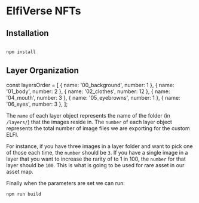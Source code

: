 # ElfiVerse NFTs  

## Installation

```sh

npm install
```

## Layer Organization

const layersOrder = [
    { name: '00_background', number: 1 },
    { name: '01_body', number: 2 },
    { name: '02_clothes', number: 12 },
    { name: '04_mouth', number: 3 },
    { name: '05_eyebrowns', number: 1 },
    { name: '06_eyes', number: 3 },
];

The `name` of each layer object represents the name of the folder (in `/layers/`) that the images reside in. The `number` of each layer object represents the total number of image files we are exporting for the custom ELFI. 

For instance, if you have three images in a layer folder and want to pick one of those each time, the `number` should be `3`. If you have a single image in a layer that you want to increase the rarity of to 1 in 100, the `number` for that layer should be `100`. This is what is going to be used for rare asset in our asset map. 

Finally when the parameters are set we can run:

```
npm run build

```
